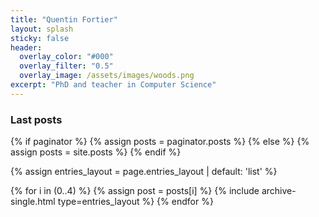 ```yaml
---
title: "Quentin Fortier"
layout: splash
sticky: false
header:
  overlay_color: "#000"
  overlay_filter: "0.5"
  overlay_image: /assets/images/woods.png
excerpt: "PhD and teacher in Computer Science"  
---
```


<link rel="stylesheet" href="https://unpkg.com/octicons@4.4.0/build/font/octicons.css">
<!-- <link rel="stylesheet" href="https://unpkg.com/github-activity-feed@latest/dist/github-activity.min.css"> -->

<!-- <script type="text/javascript" src="https://unpkg.com/mustache@4.2.0/mustache.min.js"></script> -->
<!-- <script type="text/javascript" src="https://unpkg.com/github-activity-feed@latest/dist/github-activity.min.js"></script> -->

<!-- <center>
  <img src="/assets/images/qf.png" style="max-width: 180px; border-radius: 50%;" alt="Quentin Fortier"> 
  <div class="half-line"><br></div>
</center> -->

<h3 class="archive__subtitle">Last posts</h3>
{% if paginator %}
  {% assign posts = paginator.posts %}
{% else %}
  {% assign posts = site.posts %}
{% endif %}

{% assign entries_layout = page.entries_layout | default: 'list' %}
<div class="entries-{{ entries_layout }}">
  {% for i in (0..4) %}
  {% assign post = posts[i] %}
    {% include archive-single.html type=entries_layout %}
  {% endfor %}
</div>

<!-- <div id="feed"></div>

<script type="text/javascript">
GitHubActivity.feed({
  username: "fortierq",
  //repository: "your-repo", // optional
  selector: "#feed",
  limit: 5,
});
</script> -->
